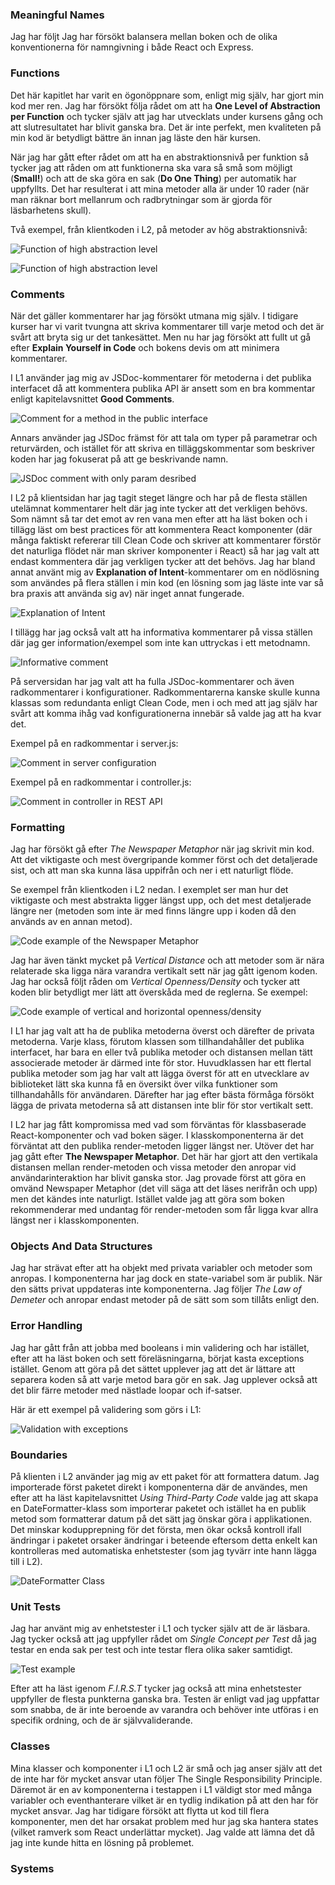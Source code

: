 ### Meaningful Names
Jag har följt Jag har försökt balansera mellan boken och de olika konventionerna för namngivning i både React och Express.


### Functions
Det här kapitlet har varit en ögonöppnare som, enligt mig själv, har gjort min kod mer ren. Jag har försökt följa rådet om att ha **One Level of Abstraction per Function** och tycker själv att jag har utvecklats under kursens gång och att slutresultatet har blivit ganska bra. Det är inte perfekt, men kvaliteten på min kod är betydligt bättre än innan jag läste den här kursen. 

När jag har gått efter rådet om att ha en abstraktionsnivå per funktion så tycker jag att råden om att funktionerna ska vara så små som möjligt (**Small!**) och att de ska göra en sak (**Do One Thing**) per automatik har uppfyllts. Det har resulterat i att mina metoder alla är under 10 rader (när man räknar bort mellanrum och radbrytningar som är gjorda för läsbarhetens skull).

Två exempel, från klientkoden i L2, på metoder av hög abstraktionsnivå:

![Function of high abstraction level](./release/images/code/function-1.png)

![Function of high abstraction level](./release/images/code/function-2.png)

### Comments
När det gäller kommentarer har jag försökt utmana mig själv. I tidigare kurser har vi varit tvungna att skriva kommentarer till varje metod och det är svårt att bryta sig ur det tankesättet. Men nu har jag försökt att fullt ut gå efter **Explain Yourself in Code** och bokens devis om att minimera kommentarer.

I L1 använder jag mig av JSDoc-kommentarer för metoderna i det publika interfacet då att kommentera publika API är ansett som en bra kommentar enligt kapitelavsnittet **Good Comments**.

![Comment for a method in the public interface](./release/images/code/public-method-comment.png)

Annars använder jag JSDoc främst för att tala om typer på parametrar och returvärden, och istället för att skriva en tilläggskommentar som beskriver koden har jag fokuserat på att ge beskrivande namn.

![JSDoc comment with only param desribed](./release/images/code/jsdoc-light.png)

I L2 på klientsidan har jag tagit steget längre och har på de flesta ställen utelämnat kommentarer helt där jag inte tycker att det verkligen behövs. Som nämnt så tar det emot av ren vana men efter att ha läst boken och i tillägg läst om best practices för att kommentera React komponenter (där många faktiskt refererar till Clean Code och skriver att kommentarer förstör det naturliga flödet när man skriver komponenter i React) så har jag valt att endast kommentera där jag verkligen tycker att det behövs. Jag har bland annat använt mig av **Explanation of Intent**-kommentarer om en nödlösning som användes på flera ställen i min kod (en lösning som jag läste inte var så bra praxis att använda sig av) när inget annat fungerade.

![Explanation of Intent](./release/images/code/intent-comment.png)

I tillägg har jag också valt att ha informativa kommentarer på vissa ställen där jag ger information/exempel som inte kan uttryckas i ett metodnamn.

![Informative comment](./release/images/code/informative-comment.png)

På serversidan har jag valt att ha fulla JSDoc-kommentarer och även radkommentarer i konfigurationer. Radkommentarerna kanske skulle kunna klassas som redundanta enligt Clean Code, men i och med att jag själv har svårt att komma ihåg vad konfigurationerna innebär så valde jag att ha kvar det. 

Exempel på en radkommentar i server.js:

![Comment in server configuration](./release/images/code/config-comment.png)

Exempel på en radkommentar i controller.js:

![Comment in controller in REST API](./release/images/code/rest-api-comment.png)

### Formatting

Jag har försökt gå efter *The Newspaper Metaphor* när jag skrivit min kod. Att det viktigaste och mest övergripande kommer först och det detaljerade sist, och att man ska kunna läsa uppifrån och ner i ett naturligt flöde.

Se exempel från klientkoden i L2 nedan. I exemplet ser man hur det viktigaste och mest abstrakta ligger längst upp, och det mest detaljerade längre ner (metoden som inte är med finns längre upp i koden då den används av en annan metod).

![Code example of the Newspaper Metaphor](./release/images/code/newspaper-metaphor.png)

Jag har även tänkt mycket på *Vertical Distance* och att metoder som är nära relaterade ska ligga nära varandra vertikalt sett när jag gått igenom koden. Jag har också följt råden om *Vertical Openness/Density* och tycker att koden blir betydligt mer lätt att överskåda med de reglerna. Se exempel:

![Code example of vertical and horizontal openness/density](./release/images/code/verticalopenness.png)

I L1 har jag valt att ha de publika metoderna överst och därefter de privata metoderna. Varje klass, förutom klassen som tillhandahåller det publika interfacet, har bara en eller två publika metoder och distansen mellan tätt associerade metoder är därmed inte för stor. Huvudklassen har ett flertal publika metoder som jag har valt att lägga överst för att en utvecklare av biblioteket lätt ska kunna få en översikt över vilka funktioner som tillhandahålls för användaren. Därefter har jag efter bästa förmåga försökt lägga de privata metoderna så att distansen inte blir för stor vertikalt sett.

I L2 har jag fått kompromissa med vad som förväntas för klassbaserade React-komponenter och vad boken säger. I klasskomponenterna är det förväntat att den publika render-metoden ligger längst ner. Utöver det har jag gått efter **The Newspaper Metaphor**. Det här har gjort att den vertikala distansen mellan render-metoden och vissa metoder den anropar vid användarinteraktion har blivit ganska stor. Jag provade först att göra en omvänd Newspaper Metaphor (det vill säga att det läses nerifrån och upp) men det kändes inte naturligt. Istället valde jag att göra som boken rekommenderar med undantag för render-metoden som får ligga kvar allra längst ner i klasskomponenten. 

### Objects And Data Structures
Jag har strävat efter att ha objekt med privata variabler och metoder som anropas. I komponenterna har jag dock en state-variabel som är publik. När den sätts privat uppdateras inte komponenterna. Jag följer *The Law of Demeter* och anropar endast metoder på de sätt som som tillåts enligt den.  

### Error Handling
Jag har gått från att jobba med booleans i min validering och har istället, efter att ha läst boken och sett föreläsningarna, börjat kasta exceptions istället. Genom att göra på det sättet upplever jag att det är lättare att separera koden så att varje metod bara gör en sak. Jag upplever också att det blir färre metoder med nästlade loopar och if-satser. 

Här är ett exempel på validering som görs i L1:

![Validation with exceptions](./release/images/code/exception.png)

### Boundaries
På klienten i L2 använder jag mig av ett paket för att formattera datum. Jag importerade först paketet direkt i komponenterna där de användes, men efter att ha läst kapitelavsnittet *Using Third-Party Code* valde jag att skapa en DateFormatter-klass som importerar paketet och istället ha en publik metod som formatterar datum på det sätt jag önskar göra i applikationen. Det minskar kodupprepning för det första, men ökar också kontroll ifall ändringar i paketet orsaker ändringar i beteende eftersom detta enkelt kan kontrolleras med automatiska enhetstester (som jag tyvärr inte hann lägga till i L2).

![DateFormatter Class](./release/images/code/boundaries.png)

### Unit Tests
Jag har använt mig av enhetstester i L1 och tycker själv att de är läsbara. Jag tycker också att jag uppfyller rådet om *Single Concept per Test* då jag testar en enda sak per test och inte testar flera olika saker samtidigt. 

![Test example](./release/images/code/test.png)

Efter att ha läst igenom *F.I.R.S.T* tycker jag också att mina enhetstester uppfyller de flesta punkterna ganska bra. Testen är enligt vad jag uppfattar som snabba, de är inte beroende av varandra och behöver inte utföras i en specifik ordning, och de är självvaliderande. 

### Classes
Mina klasser och komponenter i L1 och L2 är små och jag anser själv att det de inte har för mycket ansvar utan följer The Single Responsibility Principle. Däremot är en av komponenterna i testappen i L1 väldigt stor med många variabler och eventhanterare vilket är en tydlig indikation på att den har för mycket ansvar. Jag har tidigare försökt att flytta ut kod till flera komponenter, men det har orsakat problem med hur jag ska hantera states (vilket ramverk som React underlättar mycket). Jag valde att lämna det då jag inte kunde hitta en lösning på problemet.

### Systems

